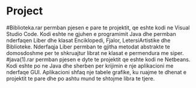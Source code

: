 # Project
#Biblioteka.rar permban pjesen e pare te projektit, qe eshte kodi ne Visual Studio Code. Kodi eshte ne gjuhen e programimit Java dhe permban nderfaqen Liber dhe klasat Enciklopedi, Fjalor, LetersiArtistike dhe Biblioteke. Nderfaqja Liber permban te gjitha metodat abstrakte te domosdoshme per te shkruajtur librat ne klasat e permendura me siper.
#java(1).rar permban pjesen e dyte te projektit qe eshte kodi ne Netbeans. Kodi eshte po ne Java dhe sherben per krijimin e nje aplikacioni me nderfaqe GUI. Aplikacioni shfaq nje tabele grafike, ku ruajme te dhenat e projektit te pare dhe po ashtu mund te shtojme libra te tjere.
